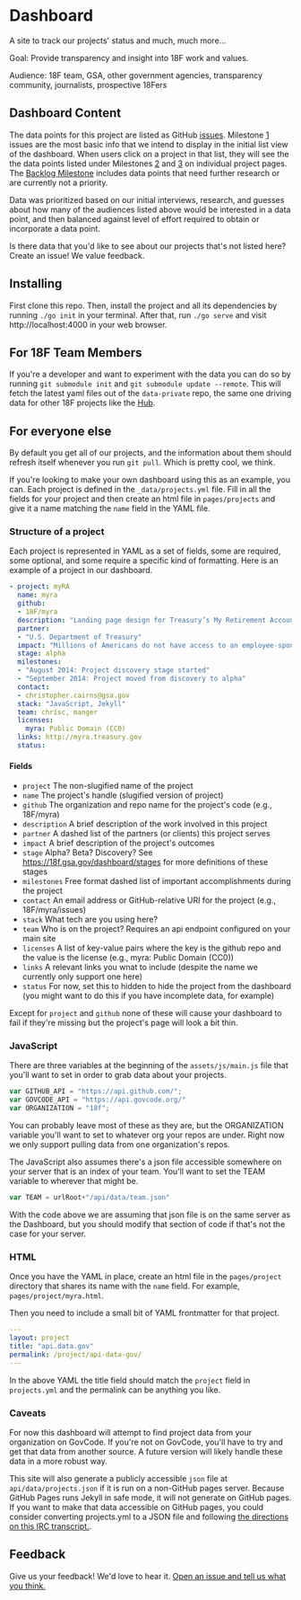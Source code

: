 Dashboard
=========

A site to track our projects' status and much, much more...

Goal: Provide transparency and insight into 18F work and values.

Audience: 18F team, GSA, other government agencies, transparency community,
journalists, prospective 18Fers

## Dashboard Content

The data points for this project are listed as GitHub
[issues](http://github.com/18f/dashboard/issues). Milestone
[1](https://github.com/18F/dashboard/milestones/Sprint%201%20-%20MVP) issues
are the most basic info that we intend to display in the initial list view
of the dashboard. When users click on a project in that list, they will see
the the data points listed under Milestones
[2](https://github.com/18F/dashboard/milestones/2nd%20Sprint) and
[3](https://github.com/18F/dashboard/milestones/3rd%20Sprint) on individual
project pages. The [Backlog
Milestone](https://github.com/18F/dashboard/milestones/Backlog) includes
data points that need further research or are currently not a priority.  

Data was prioritized based on our initial interviews, research, and guesses
about how many of the audiences listed above would be interested in a data
point, and then balanced against level of effort required to obtain or
incorporate a data point.  

Is there data that you'd like to see about our projects that's not listed
here? Create an issue! We value feedback.  

## Installing

First clone this repo. Then, install the project and all its dependencies by 
running `./go init` in your terminal. After that, run `./go serve` and visit 
http://localhost:4000 in your web browser.

## For 18F Team Members

If you're a developer and want to experiment with the data you can do so by 
running `git submodule init` and `git submodule update --remote`. This will
fetch the latest yaml files out of the `data-private` repo, the same one 
driving data for other 18F projects like the [Hub](https://github.com/18F/hub).

## For everyone else

By default you get all of our projects, and the information about them should
refresh itself whenever you run `git pull`. Which is pretty cool, we think. 

If you're looking to make your own dashboard using this as an example, you can. 
Each project is defined in the `_data/projects.yml` file. Fill in all the 
fields for your project and then create an html file in `pages/projects` and 
give it a name matching the `name` field in the YAML file.

### Structure of a project

Each project is represented in YAML as a set of fields, some are required,
some optional, and some require a specific kind of formatting. Here is an
example of a project in our dashboard.

```yaml
- project: myRA
  name: myra
  github:
  - 18F/myra
  description: "Landing page design for Treasury’s My Retirement Account program, which will provide a simple, safe, and affordable way for individuals to start saving for retirement."
  partner:
  - "U.S. Department of Treasury"
  impact: "Millions of Americans do not have access to an employee-sponsored retirement plan: more than 50% of full-time and 75% of part-time workers."
  stage: alpha
  milestones:
  - "August 2014: Project discovery stage started"
  - "September 2014: Project moved from discovery to alpha"
  contact:
  - christopher.cairns@gsa.gov
  stack: "JavaScript, Jekyll"
  team: chrisc, manger
  licenses:
    myra: Public Domain (CC0)
  links: http://myra.treasury.gov
  status:
```

#### Fields

- `project` The non-slugified name of the project
- `name` The project's handle (slugified version of project)
- `github` The organization and repo name for the project's code (e.g., 18F/myra)
- `description` A brief description of the work involved in this project
- `partner` A dashed list of the partners (or clients) this project serves
- `impact` A brief description of the project's outcomes
- `stage` Alpha? Beta? Discovery? See https://18f.gsa.gov/dashboard/stages for more definitions of these stages
- `milestones` Free format dashed list of important accomplishments during the project
- `contact` An email address or GitHub-relative URI for the project (e.g., 18F/myra/issues)
- `stack` What tech are you using here?
- `team` Who is on the project? Requires an api endpoint configured on your main site
- `licenses` A list of key-value pairs where the key is the github repo and the value is the license (e.g., myra: Public Domain (CC0))
- `links` A relevant links you wnat to include (despite the name we currently only support one here)
- `status` For now, set this to hidden to hide the project from the dashboard (you might want to do this if you have incomplete data, for example)

Except for `project` and `github` none of these will cause your dashboard to
fail if they're missing but the project's page will look a bit thin.

### JavaScript

There are three variables at the beginning of the `assets/js/main.js` file
that you'll want to set in order to grab data about your projects.  

```javascript
var GITHUB_API = "https://api.github.com/";
var GOVCODE_API = "https://api.govcode.org/"
var ORGANIZATION = "18f";
```

You can probably leave most of these as they are, but the ORGANIZATION
variable you'll want to set to whatever org your repos are under. Right now
we only support pulling data from one organization's repos.

The JavaScript also assumes there's a json file accessible somewhere on your
server that is an index of your team. You'll want to set the TEAM variable
to wherever that might be.

```javascript
var TEAM = urlRoot+"/api/data/team.json"
```

With the code above we are assuming that json file is on the same server as
the Dashboard, but you should modify that section of code if that's not the
case for your server.


### HTML

Once you have the YAML in place, create an html file in the `pages/project`
directory that shares its name with the `name` field. For example,
`pages/project/myra.html`.

Then you need to include a small bit of YAML frontmatter for that project.

```yaml
---
layout: project
title: "api.data.gov"
permalink: /project/api-data-gov/
---
```

In the above YAML the title field should match the `project` field in
`projects.yml` and the permalink can be anything you like.

### Caveats

For now this dashboard will attempt to find project data from your
organization on GovCode. If you're not on GovCode, you'll have to try and
get that data from another source. A future version will likely handle these
data in a more robust way.

This site will also generate a publicly accessible `json` file at
`api/data/projects.json` if it is run on a non-GitHub pages server. Because
GitHub Pages runs Jekyll in safe mode, it will not generate on GitHub pages.
If you want to make that data accessible on GitHub pages, you could consider
converting projects.yml to a JSON file and following [the directions on this
IRC
transcript.](https://botbot.me/freenode/jekyll/2014-10-17/?msg=23655667&page=1 ).

## Feedback

Give us your feedback! We'd love to hear it. [Open an issue and tell us what you think.](https://github.com/18f/dashboard/issues/new)
